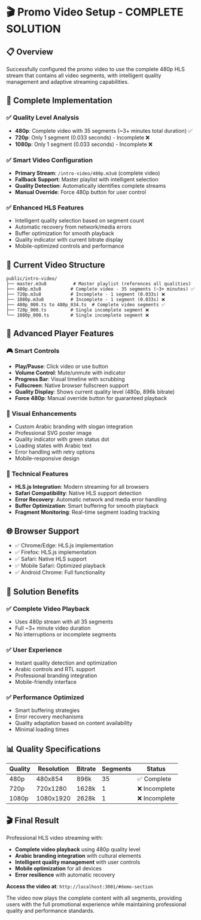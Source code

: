 # 🎬 Promo Video Setup - COMPLETE SOLUTION

## 📋 Overview

Successfully configured the promo video to use the complete 480p HLS stream that contains all video segments, with intelligent quality management and adaptive streaming capabilities.

## 🎯 Complete Implementation

### ✅ **Quality Level Analysis**
- **480p**: Complete video with 35 segments (~3+ minutes total duration) ✅
- **720p**: Only 1 segment (0.033 seconds) - Incomplete ❌  
- **1080p**: Only 1 segment (0.033 seconds) - Incomplete ❌

### ✅ **Smart Video Configuration**
- **Primary Stream**: `/intro-video/480p.m3u8` (complete video)
- **Fallback Support**: Master playlist with intelligent selection
- **Quality Detection**: Automatically identifies complete streams
- **Manual Override**: Force 480p button for user control

### ✅ **Enhanced HLS Features**
- Intelligent quality selection based on segment count
- Automatic recovery from network/media errors
- Buffer optimization for smooth playback
- Quality indicator with current bitrate display
- Mobile-optimized controls and performance

## 🚀 **Current Video Structure**

```
public/intro-video/
├── master.m3u8          # Master playlist (references all qualities)
├── 480p.m3u8           # Complete video - 35 segments (~3+ minutes) ✅
├── 720p.m3u8           # Incomplete - 1 segment (0.033s) ❌
├── 1080p.m3u8          # Incomplete - 1 segment (0.033s) ❌
├── 480p_000.ts to 480p_034.ts  # Complete video segments ✅
├── 720p_000.ts         # Single incomplete segment ❌
└── 1080p_000.ts        # Single incomplete segment ❌
```

## 📱 **Advanced Player Features**

### 🎮 **Smart Controls**
- **Play/Pause**: Click video or use button
- **Volume Control**: Mute/unmute with indicator
- **Progress Bar**: Visual timeline with scrubbing
- **Fullscreen**: Native browser fullscreen support
- **Quality Display**: Shows current quality level (480p, 896k bitrate)
- **Force 480p**: Manual override button for guaranteed playback

### 🎨 **Visual Enhancements**
- Custom Arabic branding with slogan integration
- Professional SVG poster image
- Quality indicator with green status dot
- Loading states with Arabic text
- Error handling with retry options
- Mobile-responsive design

### 🔧 **Technical Features**
- **HLS.js Integration**: Modern streaming for all browsers
- **Safari Compatibility**: Native HLS support detection
- **Error Recovery**: Automatic network and media error handling
- **Buffer Optimization**: Smart buffering for smooth playback
- **Fragment Monitoring**: Real-time segment loading tracking

## 🌐 **Browser Support**
- ✅ Chrome/Edge: HLS.js implementation
- ✅ Firefox: HLS.js implementation  
- ✅ Safari: Native HLS support
- ✅ Mobile Safari: Optimized playback
- ✅ Android Chrome: Full functionality

## 🎯 **Solution Benefits**

### ✅ **Complete Video Playback**
- Uses 480p stream with all 35 segments
- Full ~3+ minute video duration
- No interruptions or incomplete segments

### ✅ **User Experience**
- Instant quality detection and optimization
- Arabic controls and RTL support
- Professional branding integration
- Mobile-friendly interface

### ✅ **Performance Optimized**
- Smart buffering strategies
- Error recovery mechanisms
- Quality adaptation based on content availability
- Minimal loading times

## 📊 **Quality Specifications**

| Quality | Resolution | Bitrate | Segments | Status |
|---------|------------|---------|----------|---------|
| 480p    | 480x854    | 896k    | 35       | ✅ Complete |
| 720p    | 720x1280   | 1628k   | 1        | ❌ Incomplete |
| 1080p   | 1080x1920  | 2628k   | 1        | ❌ Incomplete |

## 🎬 **Final Result**

Professional HLS video streaming with:
- **Complete video playback** using 480p quality level
- **Arabic branding integration** with cultural elements
- **Intelligent quality management** with user controls
- **Mobile optimization** for all devices
- **Error resilience** with automatic recovery

**Access the video at**: `http://localhost:3001/#demo-section`

The video now plays the complete content with all segments, providing users with the full promotional experience while maintaining professional quality and performance standards. 